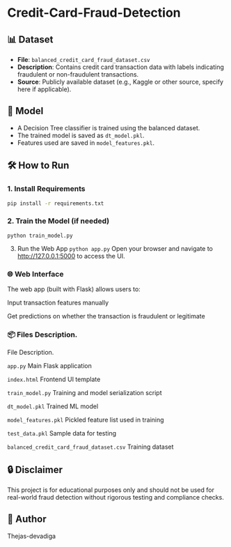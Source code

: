 # Credit-Card-Fraud-Detection


## 📊 Dataset

- **File**: `balanced_credit_card_fraud_dataset.csv`
- **Description**: Contains credit card transaction data with labels indicating fraudulent or non-fraudulent transactions.
- **Source**: Publicly available dataset (e.g., Kaggle or other source, specify here if applicable).

## 🧠 Model

- A Decision Tree classifier is trained using the balanced dataset.
- The trained model is saved as `dt_model.pkl`.
- Features used are saved in `model_features.pkl`.

## 🛠️ How to Run

### 1. Install Requirements

```bash
pip install -r requirements.txt
```
### 2. Train the Model (if needed)
```python train_model.py```

3. Run the Web App
```python app.py```
Open your browser and navigate to http://127.0.0.1:5000 to access the UI.

### 🌐 Web Interface
The web app (built with Flask) allows users to:

Input transaction features manually

Get predictions on whether the transaction is fraudulent or legitimate

### 📦 Files Description.

File	Description.

```app.py```	Main Flask application

```index.html```	Frontend UI template

```train_model.py```	Training and model serialization script

```dt_model.pkl```	Trained ML model

```model_features.pkl```	Pickled feature list used in training

```test_data.pkl```	Sample data for testing

```balanced_credit_card_fraud_dataset.csv```	Training dataset





## 🔒 Disclaimer

This project is for educational purposes only and should not be used for real-world fraud detection without rigorous testing and compliance checks.

## 📌 Author

Thejas-devadiga
